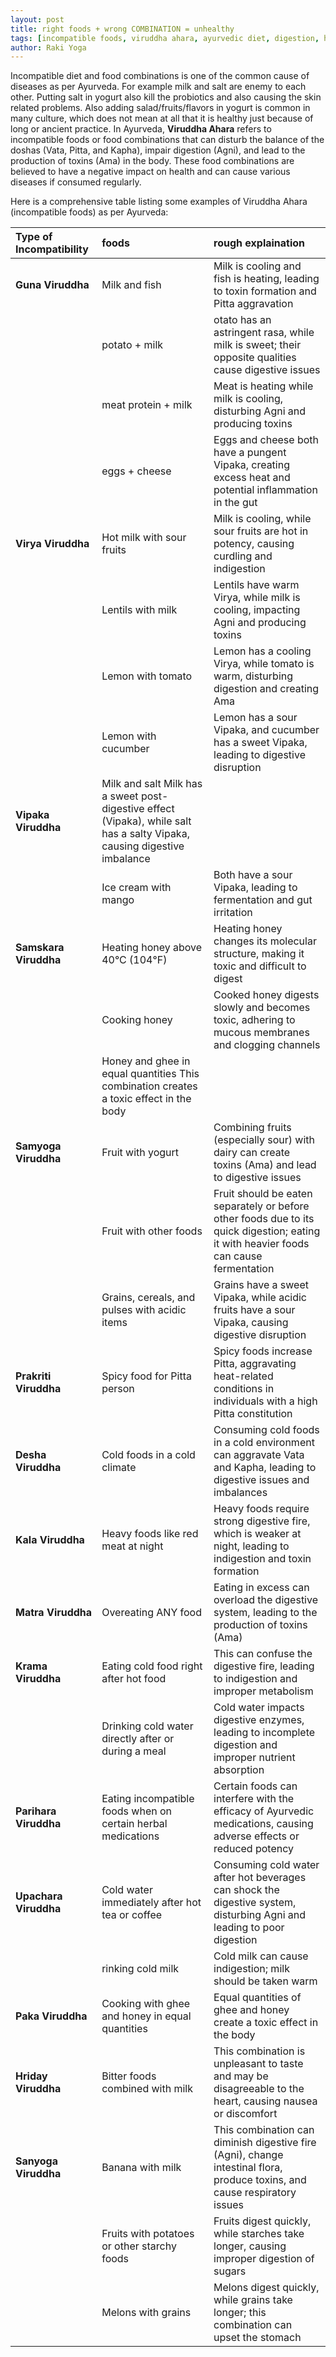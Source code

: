 ```yaml
---
layout: post
title: right foods + wrong COMBINATION = unhealthy
tags: [incompatible foods, viruddha ahara, ayurvedic diet, digestion, health, combination]
author: Raki Yoga
---
```


Incompatible diet and food combinations is one of the common cause of diseases as per Ayurveda. For example milk and salt are enemy to each other. Putting salt in yogurt also kill the probiotics and also causing the skin related problems. Also adding salad/fruits/flavors in yogurt is common in many culture, which does not mean at all that it is healthy just because of long or ancient practice.
In Ayurveda, **Viruddha Ahara** refers to incompatible foods or food combinations that can disturb the balance of the doshas (Vata, Pitta, and Kapha), impair digestion (Agni), and lead to the production of toxins (Ama) in the body. These food combinations are believed to have a negative impact on health and can cause various diseases if consumed regularly.

Here is a comprehensive table listing some examples of Viruddha Ahara (incompatible foods) as per Ayurveda:

| Type of Incompatibility| foods                        | rough explaination       |
| :---- |:------------------------------------- | :------------------    |
| **Guna Viruddha**| Milk and fish	| Milk is cooling and fish is heating, leading to toxin formation and Pitta aggravation    |
| | potato + milk	            | otato has an astringent rasa, while milk is sweet; their opposite qualities cause digestive issues|
| |meat protein + milk | Meat is heating while milk is cooling, disturbing Agni and producing toxins|
| |eggs + cheese| Eggs and cheese both have a pungent Vipaka, creating excess heat and potential inflammation in the gut| 
| **Virya Viruddha**|	Hot milk with sour fruits|	Milk is cooling, while sour fruits are hot in potency, causing curdling and indigestion|
||Lentils with milk|	Lentils have warm Virya, while milk is cooling, impacting Agni and producing toxins|
||Lemon with tomato|	Lemon has a cooling Virya, while tomato is warm, disturbing digestion and creating Ama|
||Lemon with cucumber|	Lemon has a sour Vipaka, and cucumber has a sweet Vipaka, leading to digestive disruption|
| **Vipaka Viruddha**|	Milk and salt	Milk has a sweet post-digestive effect (Vipaka), while salt has a salty Vipaka, causing digestive imbalance|
||Ice cream with mango|	Both have a sour Vipaka, leading to fermentation and gut irritation|
| **Samskara Viruddha**|	Heating honey above 40°C (104°F)|	Heating honey changes its molecular structure, making it toxic and difficult to digest|
||Cooking honey|	Cooked honey digests slowly and becomes toxic, adhering to mucous membranes and clogging channels|
||Honey and ghee in equal quantities	This combination creates a toxic effect in the body|
| **Samyoga Viruddha**|	Fruit with yogurt|	Combining fruits (especially sour) with dairy can create toxins (Ama) and lead to digestive issues|
||Fruit with other foods|	Fruit should be eaten separately or before other foods due to its quick digestion; eating it with heavier foods can cause fermentation|
||Grains, cereals, and pulses with acidic items|	Grains have a sweet Vipaka, while acidic fruits have a sour Vipaka, causing digestive disruption|
| **Prakriti Viruddha**|	Spicy food for Pitta person|	Spicy foods increase Pitta, aggravating heat-related conditions in individuals with a high Pitta constitution|
| **Desha Viruddha**	|Cold foods in a cold climate|	Consuming cold foods in a cold environment can aggravate Vata and Kapha, leading to digestive issues and imbalances|
| **Kala Viruddha**	|Heavy foods like red meat at night|	Heavy foods require strong digestive fire, which is weaker at night, leading to indigestion and toxin formation|
| **Matra Viruddha**	|Overeating ANY food|	Eating in excess can overload the digestive system, leading to the production of toxins (Ama)|
| **Krama Viruddha**	|Eating cold food right after hot food	|This can confuse the digestive fire, leading to indigestion and improper metabolism|
||Drinking cold water directly after or during a meal|	Cold water impacts digestive enzymes, leading to incomplete digestion and improper nutrient absorption|
| **Parihara Viruddha**|	Eating incompatible foods when on certain herbal medications|	Certain foods can interfere with the efficacy of Ayurvedic medications, causing adverse effects or reduced potency|
| **Upachara Viruddha**|	Cold water immediately after hot tea or coffee|	Consuming cold water after hot beverages can shock the digestive system, disturbing Agni and leading to poor digestion|
|| rinking cold milk|	Cold milk can cause indigestion; milk should be taken warm|
| **Paka Viruddha**|	Cooking with ghee and honey in equal quantities	|Equal quantities of ghee and honey create a toxic effect in the body|
| **Hriday Viruddha**|	Bitter foods combined with milk	|This combination is unpleasant to taste and may be disagreeable to the heart, causing nausea or discomfort|
| **Sanyoga Viruddha**|	Banana with milk|	This combination can diminish digestive fire (Agni), change intestinal flora, produce toxins, and cause respiratory issues|
||Fruits with potatoes or other starchy foods|	Fruits digest quickly, while starches take longer, causing improper digestion of sugars|
||Melons with grains|	Melons digest quickly, while grains take longer; this combination can upset the stomach|
